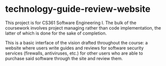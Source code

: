 # technology-guide-review-website

This project is for CS361 Software Engineering I. The bulk of the coursework involves project managing rather than code implementation, the latter of which is done for the sake of completion.

This is a basic interface of the vision drafted throughout the course: a website where users write guides and reviews for software security services (firewalls, antiviruses, etc.) for other users who are able to purchase said software through the site and review them.